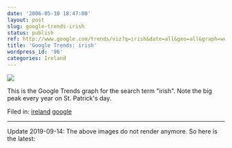 ```yaml
---
date: '2006-05-10 18:47:00'
layout: post
slug: google-trends-irish
status: publish
ref: http://www.google.com/trends/viz?q=irish&date=all&geo=all&graph=weekly_img
title: 'Google Trends: irish'
wordpress_id: '96'
categories: Ireland
---
```


[![](http://www.google.com/trends/viz?q=irish&date=all&geo=all&graph=weekly_img)](http://www.google.com/trends?q=irish&ctab=0&date=all&geo=all)

This is the Google Trends graph for the search term "irish".  Note the big peak every year on St. Patrick's day.

Filed in: [ireland](http://www.flickr.com/photos/eob/tags/ireland) [google](http://www.flickr.com/photos/eob/tags/google)

* * *

Update 2019-09-14: The above images do not render anymore. So here is the latest:
<script type="text/javascript" src="https://ssl.gstatic.com/trends_nrtr/1937_RC01/embed_loader.js"></script> <script type="text/javascript"> trends.embed.renderExploreWidget("TIMESERIES", {"comparisonItem":[{"keyword":"irish","geo":"","time":"2004-01-01 2019-09-15"}],"category":0,"property":""}, {"exploreQuery":"date=all&q=irish","guestPath":"https://trends.google.com:443/trends/embed/"}); </script>
